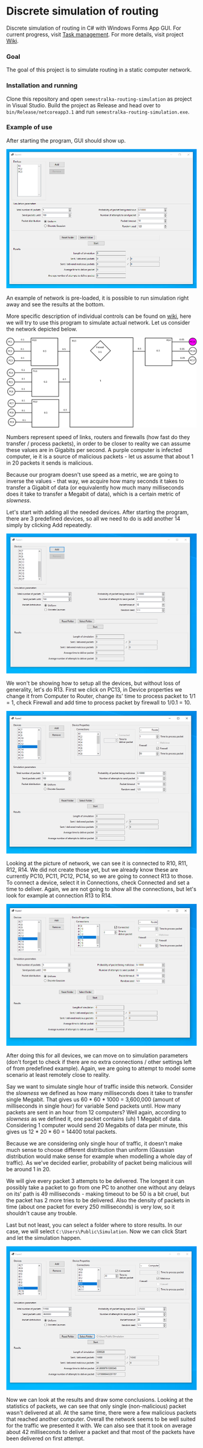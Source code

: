 # Discrete simulation of routing
Discrete simulation of routing in C# with Windows Forms App GUI. For current progress, visit [Task management](https://github.com/rumaak/routing_discrete_simulation/projects/1). For more details, visit project [Wiki](https://github.com/rumaak/routing_discrete_simulation/wiki).

### Goal
The goal of this project is to simulate routing in a static computer network.

### Installation and running

Clone this repository and open `semestralka-routing-simulation` as project in Visual Studio. Build the project as Release and head over to `bin/Release/netcoreapp3.1` and run `semestralka-routing-simulation.exe`.

### Example of use

After starting the program, GUI should show up.

![](docs_images/start_app.PNG)

An example of network is pre-loaded, it is possible to run simulation right away and see the results at the bottom.

More specific description of individual controls can be found on [wiki](https://github.com/rumaak/routing_discrete_simulation/wiki/Task-specification), here we will try to use this program to simulate actual network. Let us consider the network depicted below.

![](docs_images/network_example.png)

Numbers represent speed of links, routers and firewalls (how fast do they transfer / process packets), in order to be closer to reality we can assume these values are in Gigabits per second. A purple computer is infected computer, ie it is a source of malicious packets - let us assume that about 1 in 20 packets it sends is malicious. 

Because our program doesn't use speed as a metric, we are going to inverse the values - that way, we acquire how many seconds it takes to transfer a Gigabit of data (or equivalently how much many milliseconds does it take to transfer a Megabit of data), which is a certain metric of *slowness*. 

Let's start with adding all the needed devices. After starting the program, there are 3 predefined devices, so all we need to do is add another 14 simply by clicking Add repeatedly.

![](docs_images/example_add_devices.PNG)

We won't be showing how to setup all the devices, but without loss of generality, let's do R13. First we click on PC13, in Device properties we change it from Computer to Router, change its' time to process packet to 1/1 = 1, check Firewall and add time to process packet by firewall to 1/0.1 = 10. 

![](docs_images/example_R13_properties.PNG)

Looking at the picture of network, we can see it is connected to R10, R11, R12, R14. We did not create those yet, but we already know these are currently PC10, PC11, PC12, PC14, so we are going to connect R13 to those. To connect a device, select it in Connections, check Connected and set a time to deliver. Again, we are not going to show all the connections, but let's look for example at connection R13 to R14.

![](docs_images/example_R13_connect.PNG)

After doing this for all devices, we can move on to simulation parameters (don't forget to check if there are no extra connections / other settings left of from predefined example). Again, we are going to attempt to model some scenario at least remotely close to reality.

Say we want to simulate single hour of traffic inside this network. Consider the *slowness* we defined as how many milliseconds does it take to transfer single Megabit. That gives us 60 * 60 * 1000  = 3,600,000 (amount of milliseconds in single hour) for variable Send packets until. How many packets are sent in an hour from 12 computers? Well again, according to *slowness* as we defined it, one packet contains (uh) 1 Megabit of data. Considering 1 computer would send 20 Megabits of data per minute, this gives us 12 * 20 * 60 = 14400 total packets. 

Because we are considering only single hour of traffic, it doesn't make much sense to choose different distribution than uniform (Gaussian distribution would make sense for example when modelling a whole day of traffic). As we've decided earlier, probability of packet being malicious will be around 1 in 20. 

We will give every packet 3 attempts to be delivered. The longest it can possibly take a packet to go from one PC to another one without any delays on its' path is 49 milliseconds - making timeout to be 50 is a bit cruel, but the packet has 2 more tries to be delivered. Also the density of packets in time (about one packet for every 250 milliseconds) is very low, so it shouldn't cause any trouble.

Last but not least, you can select a folder where to store results. In our case, we will select `C:\Users\Public\Simulation`. Now we can click Start and let the simulation happen.

![](docs_images/example_result.PNG)

Now we can look at the results and draw some conclusions. Looking at the statistics of packets, we can see that only single (non-malicious) packet wasn't delivered at all. At the same time, there were a few malicious packets that reached another computer. Overall the network seems to be well suited for the traffic we presented it with. We can also see that it took on average about 42 milliseconds to deliver a packet and that most of the packets have been delivered on first attempt.
